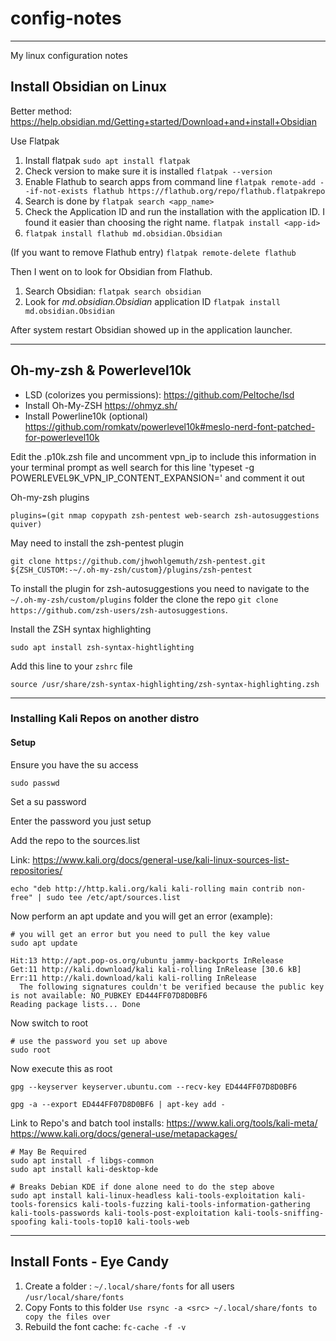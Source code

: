 # config-notes
----
My linux configuration notes

## Install Obsidian on Linux
Better method: https://help.obsidian.md/Getting+started/Download+and+install+Obsidian

Use Flatpak
1.  Install flatpak `sudo apt install flatpak`
2.  Check version to make sure it is installed `flatpak --version`
3.  Enable Flathub to search apps from command line `flatpak remote-add --if-not-exists flathub https://flathub.org/repo/flathub.flatpakrepo`
4.  Search is done by `flatpak search <app_name>`
5.  Check the Application ID and run the installation with the application ID. I found it easier than choosing the right name. `flatpak install <app-id>`
6. `flatpak install flathub md.obsidian.Obsidian`

(If you want to remove Flathub entry) `flatpak remote-delete flathub`

Then I went on to look for Obsidian from Flathub.

1.  Search Obsidian: `flatpak search obsidian`
2.  Look for _md.obsidian.Obsidian_ application ID `flatpak install md.obsidian.Obsidian`

After system restart Obsidian showed up in the application launcher.

----

## Oh-my-zsh & Powerlevel10k

* LSD (colorizes you permissions): https://github.com/Peltoche/lsd
* Install Oh-My-ZSH https://ohmyz.sh/
* Install Powerline10k (optional) https://github.com/romkatv/powerlevel10k#meslo-nerd-font-patched-for-powerlevel10k


Edit the .p10k.zsh file and uncomment vpn_ip to include this information in your terminal prompt as well search for this line 'typeset -g POWERLEVEL9K_VPN_IP_CONTENT_EXPANSION=' and comment it out

Oh-my-zsh plugins
```shell
plugins=(git nmap copypath zsh-pentest web-search zsh-autosuggestions quiver)
```
May need to install the zsh-pentest plugin
```shell
git clone https://github.com/jhwohlgemuth/zsh-pentest.git ${ZSH_CUSTOM:-~/.oh-my-zsh/custom}/plugins/zsh-pentest
```
To install the plugin for zsh-autosuggestions you need to navigate to the `~/.oh-my-zsh/custom/plugins` folder the clone the repo `git clone https://github.com/zsh-users/zsh-autosuggestions`.   

Install the ZSH syntax highlighting
```shell
sudo apt install zsh-syntax-hightlighting
```
Add this line to your `zshrc` file
```shell
source /usr/share/zsh-syntax-highlighting/zsh-syntax-highlighting.zsh
```
----

### Installing Kali Repos on another distro
#### Setup
Ensure you have the su access
```shell
sudo passwd
```

Set a su password

Enter the password you just setup

Add the repo to the sources.list

Link: https://www.kali.org/docs/general-use/kali-linux-sources-list-repositories/

```shell
echo "deb http://http.kali.org/kali kali-rolling main contrib non-free" | sudo tee /etc/apt/sources.list
```

Now perform an apt update and you will get an error (example):
```shell
# you will get an error but you need to pull the key value
sudo apt update

Hit:13 http://apt.pop-os.org/ubuntu jammy-backports InRelease
Get:11 http://kali.download/kali kali-rolling InRelease [30.6 kB]
Err:11 http://kali.download/kali kali-rolling InRelease
  The following signatures couldn't be verified because the public key is not available: NO_PUBKEY ED444FF07D8D0BF6
Reading package lists... Done

```

Now switch to root

```shell
# use the password you set up above
sudo root
```

Now execute this as root
```shell
gpg --keyserver keyserver.ubuntu.com --recv-key ED444FF07D8D0BF6
```


```shell
gpg -a --export ED444FF07D8D0BF6 | apt-key add -
```


Link to Repo's and batch tool installs: https://www.kali.org/tools/kali-meta/
https://www.kali.org/docs/general-use/metapackages/

```shell
# May Be Required
sudo apt install -f libgs-common
sudo apt install kali-desktop-kde

# Breaks Debian KDE if done alone need to do the step above
sudo apt install kali-linux-headless kali-tools-exploitation kali-tools-forensics kali-tools-fuzzing kali-tools-information-gathering kali-tools-passwords kali-tools-post-exploitation kali-tools-sniffing-spoofing kali-tools-top10 kali-tools-web
```
----

## Install Fonts - Eye Candy
1. Create a folder : `~/.local/share/fonts`  for all users `/usr/local/share/fonts`
2. Copy Fonts to this folder `Use rsync -a <src> ~/.local/share/fonts to copy the files over`
3. Rebuild the font cache: `fc-cache -f -v`
